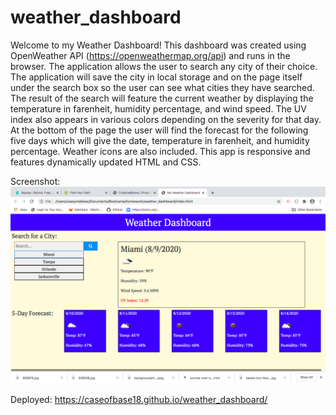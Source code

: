 # weather_dashboard
Welcome to my Weather Dashboard!  This dashboard was created using OpenWeather API (https://openweathermap.org/api) and runs in the browser.  The application allows the user to search any city of their choice.  The application will save the city in local storage and on the page itself under the search box so the user can see what cities they have searched.  The result of the search will feature the current weather by displaying the temperature in farenheit, humidity percentage, and wind speed. The UV index also appears in various colors depending on the severity for that day.  At the bottom of the page the user will find the forecast for the following five days which will give the date, temperature in farenheit, and humidity percentage.  Weather icons are also included. This app is responsive and features dynamically updated HTML and CSS.

Screenshot: <img src="./assets/weather_dashboard.png">

Deployed: https://caseofbase18.github.io/weather_dashboard/
